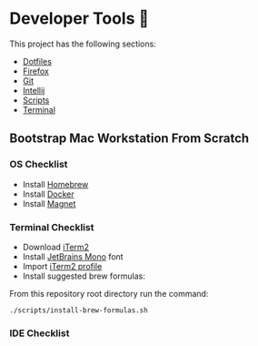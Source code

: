 # Developer Tools :rocket:

This project has the following sections:

* [Dotfiles](dotfiles)
* [Firefox](firefox/README.md)
* [Git](git/README.md)
* [Intellij](intellij/README.md)
* [Scripts](scripts)
* [Terminal](terminal/README.md)

## Bootstrap Mac Workstation From Scratch

### OS Checklist

* Install [Homebrew](https://brew.sh)
* Install [Docker](https://www.docker.com/products/docker-desktop)
* Install [Magnet](https://magnet.crowdcafe.com)

### Terminal Checklist

* Download [iTerm2](https://iterm2.com)
* Install [JetBrains Mono](https://www.jetbrains.com/lp/mono) font
* Import [iTerm2 profile](terminal/iterm/iterm-profile.json)
* Install suggested brew formulas:

From this repository root directory run the command:

```
./scripts/install-brew-formulas.sh
```

### IDE Checklist
